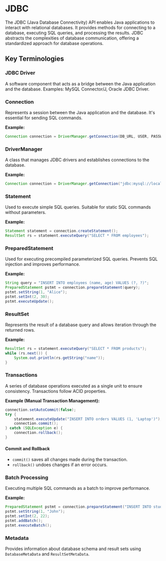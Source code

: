 # JDBC

The JDBC (Java Database Connectivity) API enables Java applications to interact with relational databases. It provides methods for connecting to a database, executing SQL queries, and processing the results. JDBC abstracts the complexities of database communication, offering a standardized approach for database operations.

## Key Terminologies

### JDBC Driver

A software component that acts as a bridge between the Java application and the database. Examples: MySQL Connector/J, Oracle JDBC Driver.

### Connection

Represents a session between the Java application and the database. It's essential for sending SQL commands.

**Example:**

```java
Connection connection = DriverManager.getConnection(DB_URL, USER, PASSWORD);
```

### DriverManager

A class that manages JDBC drivers and establishes connections to the database.

**Example:**

```java
Connection connection = DriverManager.getConnection("jdbc:mysql://localhost:3306/dbname", "user", "password");
```

### Statement

Used to execute simple SQL queries. Suitable for static SQL commands without parameters.

**Example:**

```java
Statement statement = connection.createStatement();
ResultSet rs = statement.executeQuery("SELECT * FROM employees");
```

### PreparedStatement

Used for executing precompiled parameterized SQL queries. Prevents SQL injection and improves performance.

**Example:**

```java
String query = "INSERT INTO employees (name, age) VALUES (?, ?)";
PreparedStatement pstmt = connection.prepareStatement(query);
pstmt.setString(1, "Alice");
pstmt.setInt(2, 30);
pstmt.executeUpdate();
```

### ResultSet

Represents the result of a database query and allows iteration through the returned rows.

**Example:**

```java
ResultSet rs = statement.executeQuery("SELECT * FROM products");
while (rs.next()) {
    System.out.println(rs.getString("name"));
}
```

### Transactions

A series of database operations executed as a single unit to ensure consistency. Transactions follow ACID properties.

**Example (Manual Transaction Management):**

```java
connection.setAutoCommit(false);
try {
    statement.executeUpdate("INSERT INTO orders VALUES (1, 'Laptop')");
    connection.commit();
} catch (SQLException e) {
    connection.rollback();
}
```

#### Commit and Rollback

- `commit()` saves all changes made during the transaction.
- `rollback()` undoes changes if an error occurs.

### Batch Processing

Executing multiple SQL commands as a batch to improve performance.

**Example:**

```java
PreparedStatement pstmt = connection.prepareStatement("INSERT INTO students (name, age) VALUES (?, ?)");
pstmt.setString(1, "John");
pstmt.setInt(2, 22);
pstmt.addBatch();
pstmt.executeBatch();
```

### Metadata

Provides information about database schema and result sets using `DatabaseMetaData` and `ResultSetMetaData`.
